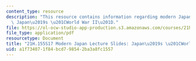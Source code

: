 ```yaml
---
content_type: resource
description: "This resource contains information regarding modern Japan lecture slides:\
  \ Japan\u2019s \u201CWorld War II\u201D."
file: https://ol-ocw-studio-app-production.s3.amazonaws.com/courses/21h-155-modern-japan-1868-to-present-spring-2017/a1f734071f84bcd798542ba3a8fc1557_MIT21H_155S17_WorldWarII.pdf
file_type: application/pdf
resourcetype: Document
title: "21H.155S17 Modern Japan Lecture Slides: Japan\u2019s \u201CWorld War II\u201D"
uid: a1f73407-1f84-bcd7-9854-2ba3a8fc1557
---
```


